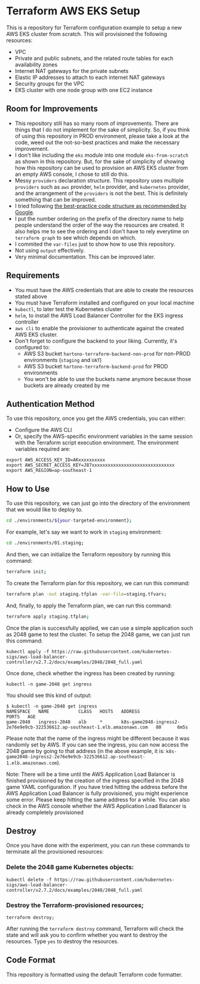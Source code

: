 # Terraform AWS EKS Setup
This is a repository for Terraform configuration example to setup a new AWS EKS cluster from scratch.
This will provisioned the following resources:
* VPC
* Private and public subnets, and the related route tables for each availability zones
* Internet NAT gateways for the private subnets
* Elastic IP addresses to attach to each internet NAT gateways
* Security groups for the VPC
* EKS cluster with one node group with one EC2 instance

## Room for Improvements
* This repository still has so many room of improvements. There are things that I do not implement for the sake of simplicity. So, if you think of using this repository in PROD environment, please take a look at the code, weed out the not-so-best practices and make the necessary improvement.
* I don't like including the `eks` module into one module `eks-from-scratch` as shown in this repository. But, for the sake of simplicity of showing how this repository can be used to provision an AWS EKS cluster from an empty AWS console, I chose to still do this.
* Messy `providers` declaration structure. This repository uses multiple `providers` such as `aws` provider, `helm` provider, and `kubernetes` provider, and the arrangement of the `providers` is not the best. This is definitely something that can be improved.
* I tried following <a href="https://cloud.google.com/docs/terraform/best-practices-for-terraform">the best-practice code structure as recommended by Google</a>.
* I put the number ordering on the prefix of the directory name to help people understand the order of the way the resources are created. It also helps me to see the ordering and I don't have to rely everytime on `terraform graph` to see which depends on which.
* I commited the `var-files` just to show how to use this repository.
* Not using `output` effectively.
* Very minimal documentation. This can be improved later.

## Requirements
* You must have the AWS credentials that are able to create the resources stated above
* You must have Terraform installed and configured on your local machine
* `kubectl`, to later test the Kubernetes cluster
* `helm`, to install the AWS Load Balancer Controller for the EKS ingress controller
* `aws cli` to enable the provisioner to authenticate against the created AWS EKS cluster.
* Don't forget to configure the backend to your liking. Currently, it's configured to:
    * AWS S3 bucket `hartono-terraform-backend-non-prod` for non-PROD environments (`staging` and `UAT`)
    * AWS S3 bucket `hartono-terraform-backend-prod` for PROD environments
    * You won't be able to use the buckets name anymore because those buckets are already created by me

## Authentication Method
To use this repository, once you get the AWS credentials, you can either:
* Configure the AWS CLI
* Or, specify the AWS-specific environment variables in the same session with the Terraform script execution environment. The environment variables required are:
```
export AWS_ACCESS_KEY_ID=AKxxxxxxxxxx
export AWS_SECRET_ACCESS_KEY=J87xxxxxxxxxxxxxxxxxxxxxxxxxxxxxxx
export AWS_REGION=ap-southeast-1
```

## How to Use
To use this repository, we can just go into the directory of the environment that we would like to deploy to.

```sh
cd ./environments/${your-targeted-environment};
```

For example, let's say we want to work in `staging` environment:
```sh
cd ./environments/01.staging;
```

And then, we can initialize the Terraform repository by running this command:
```sh
terraform init;
```

To create the Terraform plan for this repository, we can run this command:
```sh
terraform plan -out staging.tfplan -var-file=staging.tfvars;
```

And, finally, to apply the Terraform plan, we can run this command:
```sh
terraform apply staging.tfplan;
```

Once the plan is successfully applied, we can use a simple application such as 2048 game to test the cluster.
To setup the 2048 game, we can just run this command:
```
kubectl apply -f https://raw.githubusercontent.com/kubernetes-sigs/aws-load-balancer-controller/v2.7.2/docs/examples/2048/2048_full.yaml
```

Once done, check whether the ingress has been created by running:
```
kubectl -n game-2048 get ingress
```
You should see this kind of output:
```
$ kubectl -n game-2048 get ingress
NAMESPACE   NAME           CLASS   HOSTS   ADDRESS                                                                       PORTS   AGE
game-2048   ingress-2048   alb     *       k8s-game2048-ingress2-2e76e9e9cb-322536612.ap-southeast-1.elb.amazonaws.com   80      6m5s
```
Please note that the name of the ingress might be different because it was randomly set by AWS.
If you can see the ingress, you can now access the 2048 game by going to that address (in the above example, it is: `k8s-game2048-ingress2-2e76e9e9cb-322536612.ap-southeast-1.elb.amazonaws.com`).

Note: There will be a time until the AWS Application Load Balancer is finished provisioned by the creation of the ingress specified in the 2048 game YAML configuration. If you have tried hitting the address before the AWS Application Load Balancer is fully provisioned, you might experience some error. Please keep hitting the same address for a while. You can also check in the AWS console whether the AWS Application Load Balancer is already completely provisioned

## Destroy
Once you have done with the experiment, you can run these commands to terminate all the provisioned resources:
### Delete the 2048 game Kubernetes objects:
```
kubectl delete -f https://raw.githubusercontent.com/kubernetes-sigs/aws-load-balancer-controller/v2.7.2/docs/examples/2048/2048_full.yaml
```
### Destroy the Terraform-provisioned resources;
```
terraform destroy;
```
After running the `terraform destroy` command, Terraform will check the state and will ask you to confirm whether you want to destroy the resources. Type `yes` to destroy the resources.

## Code Format
This repository is formatted using the default Terraform code formatter.
